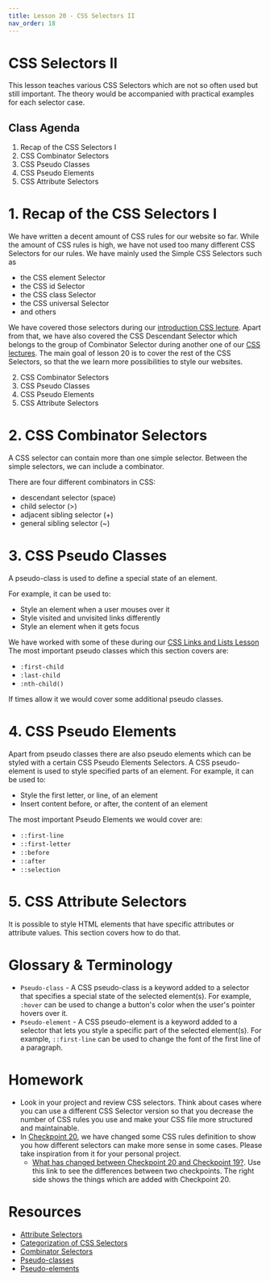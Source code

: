 ```yaml
---
title: Lesson 20 - CSS Selectors II
nav_order: 18
---
```


# CSS Selectors II

This lesson teaches various CSS Selectors which are not so often used but still important. The theory would be accompanied with practical examples for each selector case.

## Class Agenda

1. Recap of the CSS Selectors I
2. CSS Combinator Selectors
3. CSS Pseudo Classes
4. CSS Pseudo Elements
5. CSS Attribute Selectors

# 1. Recap of the CSS Selectors I

We have written a decent amount of CSS rules for our website so far. While the amount of CSS rules is high, we have not used too many different CSS Selectors for our rules. We have mainly used the Simple CSS Selectors such as

- the CSS element Selector
- the CSS id Selector
- the CSS class Selector
- the CSS universal Selector
- and others

We have covered those selectors during our [introduction CSS lecture](https://redi-school.github.io/nrw-html-and-css-2021-spring/lesson8/#3-css-selectors-i). Apart from that, we have also covered the CSS Descendant Selector which belongs to the group of Combinator Selector during another one of our [CSS lectures](https://redi-school.github.io/nrw-html-and-css-2021-spring/lesson9/#1-css-descendant-selector). The main goal of lesson 20 is to cover the rest of the CSS Selectors, so that the we learn more possibilities to style our websites.

2. CSS Combinator Selectors
3. CSS Pseudo Classes
4. CSS Pseudo Elements
5. CSS Attribute Selectors

# 2. CSS Combinator Selectors

A CSS selector can contain more than one simple selector. Between the simple selectors, we can include a combinator.

There are four different combinators in CSS:

- descendant selector (space)
- child selector (>)
- adjacent sibling selector (+)
- general sibling selector (~)

# 3. CSS Pseudo Classes

A pseudo-class is used to define a special state of an element.

For example, it can be used to:

- Style an element when a user mouses over it
- Style visited and unvisited links differently
- Style an element when it gets focus

We have worked with some of these during our [CSS Links and Lists Lesson](https://redi-school.github.io/nrw-html-and-css-2021-spring/lesson10/)
The most important pseudo classes which this section covers are:

- `:first-child`
- `:last-child`
- `:nth-child()`

If times allow it we would cover some additional pseudo classes.

# 4. CSS Pseudo Elements

Apart from pseudo classes there are also pseudo elements which can be styled with a certain CSS Pseudo Elements Selectors. A CSS pseudo-element is used to style specified parts of an element. For example, it can be used to:

- Style the first letter, or line, of an element
- Insert content before, or after, the content of an element

The most important Pseudo Elements we would cover are:

- `::first-line`
- `::first-letter`
- `::before`
- `::after`
- `::selection`

# 5. CSS Attribute Selectors

It is possible to style HTML elements that have specific attributes or attribute values. This section covers how to do that.

# Glossary & Terminology

- `Pseudo-class` - A CSS pseudo-class is a keyword added to a selector that specifies a special state of the selected element(s). For example, `:hover` can be used to change a button's color when the user's pointer hovers over it.
- `Pseudo-element` - A CSS pseudo-element is a keyword added to a selector that lets you style a specific part of the selected element(s). For example, `::first-line` can be used to change the font of the first line of a paragraph.

# Homework

- Look in your project and review CSS selectors. Think about cases where you can use a different CSS Selector version so that you decrease the number of CSS rules you use and make your CSS file more structured and maintainable.
- In [Checkpoint 20](https://github.com/ReDI-School/nrw-html-and-css-2021-spring/tree/checkpoint18), we have changed some CSS rules definition to show you how different selectors can make more sense in some cases. Please take inspiration from it for your personal project.
  - [What has changed between Checkpoint 20 and Checkpoint 19?](https://github.com/ReDI-School/nrw-html-and-css-2021-spring/compare/checkpoint20...checkpoint19). Use this link to see the differences between two checkpoints. The right side shows the things which are added with Checkpoint 20.

# Resources

- [Attribute Selectors](https://www.w3schools.com/css/css_attribute_selectors.asp)
- [Categorization of CSS Selectors](https://www.w3schools.com/css/css_selectors.asp)
- [Combinator Selectors](https://www.w3schools.com/css/css_combinators.asp)
- [Pseudo-classes](https://www.w3schools.com/css/css_pseudo_classes.asp)
- [Pseudo-elements](https://www.w3schools.com/css/css_pseudo_elements.asp)
